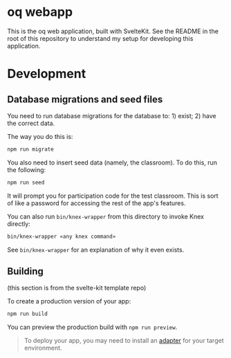 # oq webapp

This is the oq web application, built with SvelteKit. See the README in the root
of this repository to understand my setup for developing this application.

# Development

## Database migrations and seed files

You need to run database migrations for the database to: 1) exist; 2)
have the correct data.

The way you do this is:

```bash
npm run migrate
```

You also need to insert seed data (namely, the classroom).
To do this, run the following:

```bash
npm run seed
```

It will prompt you for participation code for the test classroom. This
is sort of like a password for accessing the rest of the app's features.

You can also run `bin/knex-wrapper` from this directory to invoke Knex directly:

```bash
bin/knex-wrapper «any knex command»
```

See `bin/knex-wrapper` for an explanation of why it even exists.

## Building

(this section is from the svelte-kit template repo)

To create a production version of your app:

```bash
npm run build
```

You can preview the production build with `npm run preview`.

> To deploy your app, you may need to install an [adapter](https://kit.svelte.dev/docs/adapters) for your target environment.
